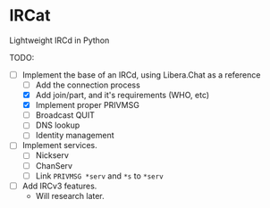 # IRCat

Lightweight IRCd in Python

TODO:
- [ ] Implement the base of an IRCd, using Libera.Chat as a reference
  -  [ ] Add the connection process
  -  [x] Add join/part, and it's requirements (WHO, etc)
  -  [x] Implement proper PRIVMSG
  -  [ ] Broadcast QUIT
  -  [ ] DNS lookup
  -  [ ] Identity management
- [ ] Implement services.
  -  [ ] Nickserv
  -  [ ] ChanServ
  -  [ ] Link `PRIVMSG *serv` and `*s` to `*serv`
- [ ] Add IRCv3 features.
  -  Will research later.